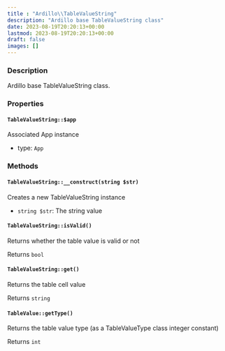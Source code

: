 ```yaml
---
title : "Ardillo\\TableValueString"
description: "Ardillo base TableValueString class"
date: 2023-08-19T20:20:13+00:00
lastmod: 2023-08-19T20:20:13+00:00
draft: false
images: []
---
```

### Description

Ardillo base TableValueString class.

### Properties

#### `TableValueString::$app`

Associated App instance

 * type: `App`



### Methods

#### `TableValueString::__construct(string $str)`

Creates a new TableValueString instance

 * `string $str`: The string value


#### `TableValueString::isValid()`

Returns whether the table value is valid or not


Returns `bool`



#### `TableValueString::get()`

Returns the table cell value


Returns `string`



#### `TableValue::getType()`

Returns the table value type (as a TableValueType class integer constant)


Returns `int`



